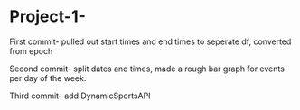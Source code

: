 # Project-1-
First commit- pulled out start times and end times to seperate df, converted from epoch

Second commit- split dates and times, made a rough bar graph for events per day of the week.

Third commit- add DynamicSportsAPI 
